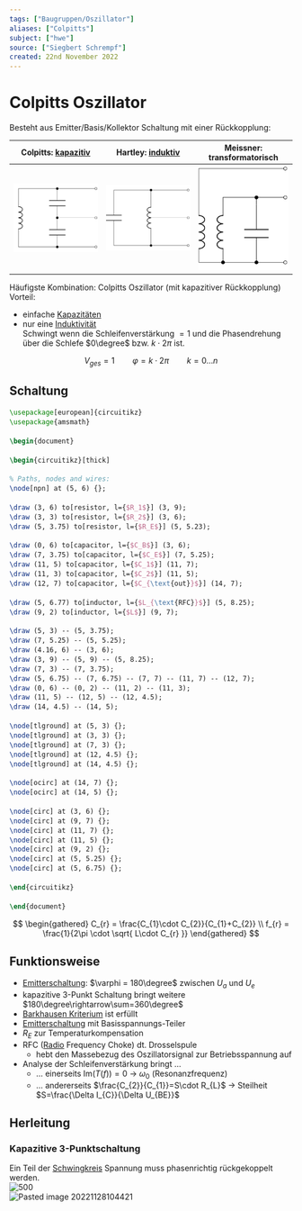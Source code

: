 ```yaml
---
tags: ["Baugruppen/Oszillator"]
aliases: ["Colpitts"]
subject: ["hwe"]
source: ["Siegbert Schrempf"]
created: 22nd November 2022
---
```


# Colpitts Oszillator

Besteht aus Emitter/Basis/Kollektor Schaltung mit einer Rückkopplung:

| Colpitts: [kapazitiv](../../Elektrotechnik/Kapazität.md) | Hartley: [induktiv](../../Elektrotechnik/Induktivitäten.md) | Meissner: transformatorisch                              |
| -------------------------------------------------------- | ----------------------------------------------------------- | -------------------------------------------------------- |
| ![invert_dark\|300](assets/ColpittsKapazitiv.svg)        | ![invert_dark\|300](assets/HartleyInduktiv.svg)             | ![invert_dark\|200](assets/meissnerTransfomatorisch.svg) |

Häufigste Kombination: Colpitts Oszillator (mit kapazitiver Rückkopplung)  
Vorteil: 
- einfache [Kapazitäten](../../Elektrotechnik/Kapazität.md)
- nur eine [Induktivität](../../Elektrotechnik/Induktivitäten.md)  
Schwingt wenn die Schleifenverstärkung $=1$ und die Phasendrehung über die Schlefe $0\degree$ bzw. $k\cdot2\pi$ ist.

$$V_{ges}=1 \qquad \varphi = k\cdot2\pi \qquad k=0\dots n$$

## Schaltung

```tikz
\usepackage[european]{circuitikz}
\usepackage{amsmath}

\begin{document}

\begin{circuitikz}[thick]

% Paths, nodes and wires:
\node[npn] at (5, 6) {};

\draw (3, 6) to[resistor, l={$R_1$}] (3, 9);
\draw (3, 3) to[resistor, l={$R_2$}] (3, 6);
\draw (5, 3.75) to[resistor, l={$R_E$}] (5, 5.23);

\draw (0, 6) to[capacitor, l={$C_B$}] (3, 6);
\draw (7, 3.75) to[capacitor, l={$C_E$}] (7, 5.25);
\draw (11, 5) to[capacitor, l={$C_1$}] (11, 7);
\draw (11, 3) to[capacitor, l={$C_2$}] (11, 5);
\draw (12, 7) to[capacitor, l={$C_{\text{out}}$}] (14, 7);

\draw (5, 6.77) to[inductor, l={$L_{\text{RFC}}$}] (5, 8.25);
\draw (9, 2) to[inductor, l={$L$}] (9, 7);

\draw (5, 3) -- (5, 3.75);
\draw (7, 5.25) -- (5, 5.25);
\draw (4.16, 6) -- (3, 6);
\draw (3, 9) -- (5, 9) -- (5, 8.25);
\draw (7, 3) -- (7, 3.75);
\draw (5, 6.75) -- (7, 6.75) -- (7, 7) -- (11, 7) -- (12, 7);
\draw (0, 6) -- (0, 2) -- (11, 2) -- (11, 3);
\draw (11, 5) -- (12, 5) -- (12, 4.5);
\draw (14, 4.5) -- (14, 5);

\node[tlground] at (5, 3) {};
\node[tlground] at (3, 3) {};
\node[tlground] at (7, 3) {};
\node[tlground] at (12, 4.5) {};
\node[tlground] at (14, 4.5) {};

\node[ocirc] at (14, 7) {};
\node[ocirc] at (14, 5) {};

\node[circ] at (3, 6) {};
\node[circ] at (9, 7) {};
\node[circ] at (11, 7) {};
\node[circ] at (11, 5) {};
\node[circ] at (9, 2) {};
\node[circ] at (5, 5.25) {};
\node[circ] at (5, 6.75) {};

\end{circuitikz}

\end{document}
```

$$
\begin{gathered}
C_{r} = \frac{C_{1}\cdot C_{2}}{C_{1}+C_{2}} \\
f_{r} = \frac{1}{2\pi \cdot \sqrt{ L\cdot C_{r} }}
\end{gathered}
$$

## Funktionsweise

- [Emitterschaltung](../Halbleiter/Kollektorfolger.md): $\varphi = 180\degree$ zwischen $U_{a}$ und $U_{e}$
- kapazitive 3-Punkt Schaltung bringt weitere $180\degree\rightarrow\sum=360\degree$
- [Barkhausen Kriterium](Barkhausen%20Kriterium.md) ist erfüllt
- [Emitterschaltung](../Halbleiter/Kollektorfolger.md) mit Basisspannungs-Teiler
- $R_{E}$ zur Temperaturkompensation
- RFC ([Radio](../../HF-Technik/Rundfunk.md) Frequency Choke) dt. Drosselspule
	- hebt den Massebezug des Oszillatorsignal zur Betriebsspannung auf
- Analyse der Schleifenverstärkung bringt …
	- … einerseits $\mathrm{Im}(T(f))=0$ -> $\omega_{0}$ (Resonanzfrequenz)
	- … andererseits $\frac{C_{2}}{C_{1}}=S\cdot R_{L}$ -> Steilheit $S=\frac{\Delta I_{C}}{\Delta U_{BE}}$

## Herleitung

### Kapazitive 3-Punktschaltung

Ein Teil der [Schwingkreis](../../Physik/Schwingkreise.md) Spannung muss phasenrichtig rückgekoppelt werden.  
![500](../assets/ColpittsCalc.png)  
![Pasted image 20221128104421](../assets/ColpittsCalc2.png)
